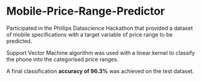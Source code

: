 # Mobile-Price-Range-Predictor

Participated in the Phillips Datascience Hackathon that provided a dataset of mobile specifications with a target variable of price range to be predicted.


Support Vector Machine algorithm was used with a linear kernel to classify the phone into the categorised price ranges.
 
A final classification **accuracy of 96.3%** was achieved on the test dataset.

